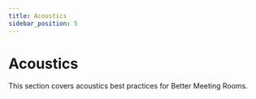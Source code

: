 ```yaml
---
title: Acoustics
sidebar_position: 5
---
```


# Acoustics

This section covers acoustics best practices for Better Meeting Rooms.
